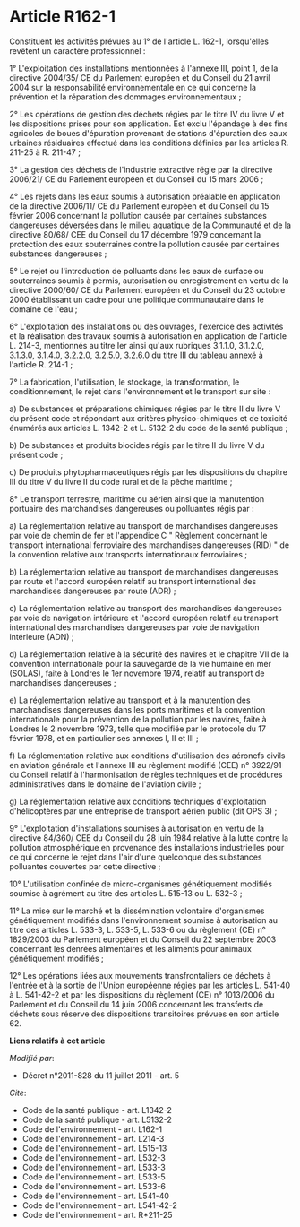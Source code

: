 # Article R162-1

Constituent les activités prévues au 1° de l'article L. 162-1, lorsqu'elles revêtent un caractère professionnel : 

1° L'exploitation des installations mentionnées à l'annexe III, point 1, de la directive 2004/35/ CE du Parlement européen et
du Conseil du 21 avril 2004 sur la responsabilité environnementale en ce qui concerne la prévention et la réparation des
dommages environnementaux ; 

2° Les opérations de gestion des déchets régies par le titre IV du livre V et les dispositions prises pour son application.
Est exclu l'épandage à des fins agricoles de boues d'épuration provenant de stations d'épuration des eaux urbaines
résiduaires effectué dans les conditions définies par les articles R. 211-25 à R. 211-47 ; 

3° La gestion des déchets de l'industrie extractive régie par la directive 2006/21/ CE du Parlement européen et du Conseil du
15 mars 2006 ; 

4° Les rejets dans les eaux soumis à autorisation préalable en application de la directive 2006/11/ CE du Parlement européen
et du Conseil du 15 février 2006 concernant la pollution causée par certaines substances dangereuses déversées dans le milieu
aquatique de la Communauté et de la directive 80/68/ CEE du Conseil du 17 décembre 1979 concernant la protection des eaux
souterraines contre la pollution causée par certaines substances dangereuses ; 

5° Le rejet ou l'introduction de polluants dans les eaux de surface ou souterraines soumis à permis, autorisation ou
enregistrement en vertu de la directive 2000/60/ CE du Parlement européen et du Conseil du 23 octobre 2000 établissant un
cadre pour une politique communautaire dans le domaine de l'eau ; 

6° L'exploitation des installations ou des ouvrages, l'exercice des activités et la réalisation des travaux soumis à
autorisation en application de l'article L. 214-3, mentionnés au titre Ier ainsi qu'aux rubriques 3.1.1.0, 3.1.2.0, 3.1.3.0,
3.1.4.0, 3.2.2.0, 3.2.5.0, 3.2.6.0 du titre III du tableau annexé à l'article R. 214-1 ; 

7° La fabrication, l'utilisation, le stockage, la transformation, le conditionnement, le rejet dans l'environnement et le
transport sur site : 

a) De substances et préparations chimiques régies par le titre II du livre V du présent code et répondant aux critères
physico-chimiques et de toxicité énumérés aux articles L. 1342-2 et L. 5132-2 du code de la santé publique ; 

b) De substances et produits biocides régis par le titre II du livre V du présent code ; 

c) De produits phytopharmaceutiques régis par les dispositions du chapitre III du titre V du livre II du code rural et de la
pêche maritime ; 

8° Le transport terrestre, maritime ou aérien ainsi que la manutention portuaire des marchandises dangereuses ou polluantes
régis par : 

a) La réglementation relative au transport de marchandises dangereuses par voie de chemin de fer et l'appendice C " Règlement
concernant le transport international ferroviaire des marchandises dangereuses (RID) " de la convention relative aux
transports internationaux ferroviaires ; 

b) La réglementation relative au transport de marchandises dangereuses par route et l'accord européen relatif au transport
international des marchandises dangereuses par route (ADR) ; 

c) La réglementation relative au transport des marchandises dangereuses par voie de navigation intérieure et l'accord
européen relatif au transport international des marchandises dangereuses par voie de navigation intérieure (ADN) ; 

d) La réglementation relative à la sécurité des navires et le chapitre VII de la convention internationale pour la sauvegarde
de la vie humaine en mer (SOLAS), faite à Londres le 1er novembre 1974, relatif au transport de marchandises dangereuses ; 

e) La réglementation relative au transport et à la manutention des marchandises dangereuses dans les ports maritimes et la
convention internationale pour la prévention de la pollution par les navires, faite à Londres le 2 novembre 1973, telle que
modifiée par le protocole du 17 février 1978, et en particulier ses annexes I, II et III ; 

f) La réglementation relative aux conditions d'utilisation des aéronefs civils en aviation générale et l'annexe III au
règlement modifié (CEE) n° 3922/91 du Conseil relatif à l'harmonisation de règles techniques et de procédures administratives
dans le domaine de l'aviation civile ; 

g) La réglementation relative aux conditions techniques d'exploitation d'hélicoptères par une entreprise de transport aérien
public (dit OPS 3) ; 

9° L'exploitation d'installations soumises à autorisation en vertu de la directive 84/360/ CEE du Conseil du 28 juin 1984
relative à la lutte contre la pollution atmosphérique en provenance des installations industrielles pour ce qui concerne le
rejet dans l'air d'une quelconque des substances polluantes couvertes par cette directive ; 

10° L'utilisation confinée de micro-organismes génétiquement modifiés soumise à agrément au titre des articles L. 515-13 ou
L. 532-3 ; 

11° La mise sur le marché et la dissémination volontaire d'organismes génétiquement modifiés dans l'environnement soumise à
autorisation au titre des articles L. 533-3, L. 533-5, L. 533-6 ou du règlement (CE) n° 1829/2003 du Parlement européen et du
Conseil du 22 septembre 2003 concernant les denrées alimentaires et les aliments pour animaux génétiquement modifiés ; 

12° Les opérations liées aux mouvements transfrontaliers de déchets à l'entrée et à la sortie de l'Union européenne régies
par les articles L. 541-40 à L. 541-42-2 et par les dispositions du règlement (CE) n° 1013/2006 du Parlement et du Conseil du
14 juin 2006 concernant les transferts de déchets sous réserve des dispositions transitoires prévues en son article 62.

**Liens relatifs à cet article**

_Modifié par_:

  - Décret n°2011-828 du 11 juillet 2011 - art. 5

_Cite_:

  - Code de la santé publique - art. L1342-2
  - Code de la santé publique - art. L5132-2
  - Code de l'environnement - art. L162-1
  - Code de l'environnement - art. L214-3
  - Code de l'environnement - art. L515-13
  - Code de l'environnement - art. L532-3
  - Code de l'environnement - art. L533-3
  - Code de l'environnement - art. L533-5
  - Code de l'environnement - art. L533-6
  - Code de l'environnement - art. L541-40
  - Code de l'environnement - art. L541-42-2
  - Code de l'environnement - art. R*211-25
